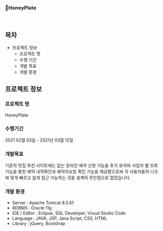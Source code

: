 
### :honey_pot:HoneyPlate
<br>


목차
---------------------------------------

* 프로젝트 정보
  - 프로젝트 명
  - 수행 기간
  - 개발 목표
  - 개발 환경

프로젝트 정보
---------------------------------------
### 프로젝트 명
HoneyPlate

### 수행기간
2021 02월 03일 - 2021년 03월 12일

### 개발목표
기존의 맛집 추천 사이트에는 없는 온라인 예약 신청 기능을 추가
유저와 사업자 별 조회 기능을 통한 예약 내역확인과 예약자요청 확인 기능을 제공함으로써 각 사용자들의 니즈에 맞게 빠르고 쉽게 접근 가능하는 것을 설계의 주안점으로 잡았습니다.

### 개발 환경
* Server : Apache Tomcat 8.5.61
* RDBMS : Oracle 11g
* IDE / Editor : Eclipse, SQL Developer, Visual Studio Code
* Language : JAVA, JSP, Java Script, CSS, HTML
* Library : jQuery, Bootstrap



